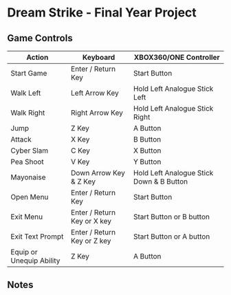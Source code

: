 # Dream Strike - Final Year Project



## Game Controls 
Action | Keyboard | XBOX360/ONE Controller |
------ | -------- | ---------------------- |
Start Game | Enter / Return Key | Start Button
Walk Left | Left Arrow Key | Hold Left Analogue Stick Left
Walk Right | Right Arrow Key | Hold Left Analogue Stick Right
Jump | Z Key | A Button
Attack | X Key | B Button
Cyber Slam | C Key | X Button
Pea Shoot | V Key | Y Button
Mayonaise | Down Arrow Key & Z Key | Hold Left Analogue Stick Down & B Button
Open Menu | Enter / Return Key | Start Button
Exit Menu | Enter / Return Key or X key | Start Button or B button
Exit Text Prompt | Enter / Return Key or Z key | Start Button or A button
Equip or Unequip Ability | Z Key | A Button

## Notes
